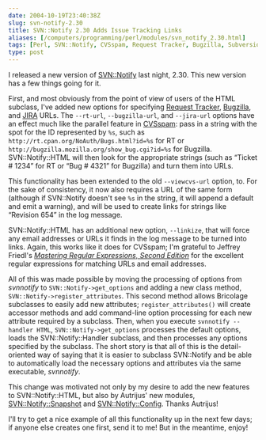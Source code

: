 ```yaml
--- 
date: 2004-10-19T23:40:38Z
slug: svn-notify-2.30
title: SVN::Notify 2.30 Adds Issue Tracking Links
aliases: [/computers/programming/perl/modules/svn_notify_2.30.html]
tags: [Perl, SVN::Notify, CVSspam, Request Tracker, Bugzilla, Subversion, email, JIRA, ViewCVS, Autrijus Tang, Audrey Tang]
type: post
---
```


I released a new version of [SVN::Notify] last night, 2.30. This new version has
a few things going for it.

First, and most obviously from the point of view of users of the HTML subclass,
I've added new options for specifying [Request Tracker], [Bugzilla], and [JIRA]
URLs. The `--rt-url`, `--bugzilla-url`, and `--jira-url` options have an effect
much like the parallel feature in [CVSspam][]: pass in a string with the spot
for the ID represented by `%s`, such as
`http://rt.cpan.org/NoAuth/Bugs.html?id=%s` for RT or
`http://bugzilla.mozilla.org/show_bug.cgi?id=%s` for Bugzilla. SVN::Notify::HTML
will then look for the appropriate strings (such as “Ticket \# 1234” for RT or
“Bug \# 4321” for Bugzilla) and turn them into URLs.

This functionality has been extended to the old `--viewcvs-url` option, to. For
the sake of consistency, it now also requires a URL of the same form (although
if SVN::Notify doesn't see `%s` in the string, it will append a default and emit
a warning), and will be used to create links for strings like “Revision 654” in
the log message.

SVN::Notify::HTML has an additional new option, `--linkize`, that will force any
email addresses or URLs it finds in the log message to be turned into links.
Again, this works like it does for CVSspam; I'm grateful to Jeffrey Friedl's
*[Mastering Regular Expressions, Second Edition]* for the excellent regular
expressions for matching URLs and email addresses.

All of this was made possible by moving the processing of options from
*svnnotify* to `SVN::Notify->get_options` and adding a new class method,
`SVN::Notify->register_attributes`. This second method allows Bricolage
subclasses to easily add new attributes; `register_attributes()` will create
accessor methods and add command-line option processing for each new attribute
required by a subclass. Then, when you execute `svnnotify --handler HTML`,
`SVN::Notify->get_options` processes the default options, loads the
SVN::Notify::Handler subclass, and then processes any options specified by the
subclass. The short story is that all of this is the detail-oriented way of
saying that it is easier to subclass SVN::Notify and be able to automatically
load the necessary options and attributes via the same executable, *svnnotify*.

This change was motivated not only by my desire to add the new features to
SVN::Notify::HTML, but also by Autrijus' new modules, [SVN::Notify::Snapshot]
and [SVN::Notify::Config]. Thanks Autrijus!

I'll try to get a nice example of all this functionality up in the next few
days; if anyone else creates one first, send it to me! But in the meantime,
enjoy!

  [SVN::Notify]: http://search.cpan.org/dist/SVN-Notify/ "SVN::Notify on CPAN"
  [Request Tracker]: http://www.bestpractical.com/rt/ "RT at Best Practical"
  [Bugzilla]: http://bugzilla.mozilla.org/ "Bugzilla home page"
  [JIRA]: http://www.atlassian.com/software/jira/ "JIRA Website"
  [CVSspam]: http://www.badgers-in-foil.co.uk/projects/cvsspam/
    "CVSspam Home Page"
  [Mastering Regular Expressions, Second Edition]: https://www.amazon.com/exec/obidos/ASIN/0596002890/justatheory-20
    "Buy “Mastering Regular Expressions, Second Edition” on Amazon.com"
  [SVN::Notify::Snapshot]: http://search.cpan.org/dist/SVN-Notify-Snapshot/
    "SVN::Notify::Snapshot on CPAN"
  [SVN::Notify::Config]: http://search.cpan.org/dist/SVN-Notify-Config/
    "SVN::Notify::Config on CPAN"
